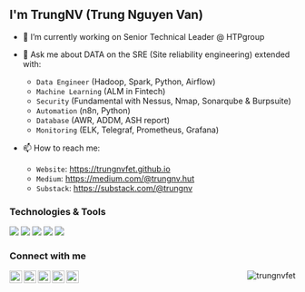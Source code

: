 ## I'm TrungNV (Trung Nguyen Van)

- 🔭 I’m currently working on Senior Technical Leader @ HTPgroup
- 💬 Ask me about DATA on the SRE (Site reliability engineering) extended with:
	- `Data Engineer` (Hadoop, Spark, Python, Airflow)
	- `Machine Learning` (ALM in Fintech)
	- `Security` (Fundamental with Nessus, Nmap, Sonarqube & Burpsuite)
	- `Automation` (n8n, Python)
	- `Database` (AWR, ADDM, ASH report)
 	- `Monitoring` (ELK, Telegraf, Prometheus, Grafana) 

- 📫 How to reach me:
	- `Website`: https://trungnvfet.github.io
 	- `Medium`:  https://medium.com/@trungnv.hut
  	- `Substack`: https://substack.com/@trungnv


### Technologies & Tools
![](https://img.shields.io/badge/OS-Linux-informational?style=flat&logo=linux&logoColor=white)
![](https://img.shields.io/badge/Code-Python-informational?style=flat&logo=python&logoColor=white)
![](https://img.shields.io/badge/Code-Golang-informational?style=flat&logo=go&logoColor=white)
![](https://img.shields.io/badge/Tools-Docker-informational?style=flat&logo=docker&logoColor=white)
![](https://img.shields.io/badge/Tools-Kubernetes-informational?style=flat&logo=kubernetes&logoColor=white)

### Connect with me

[<img align="left" alt="xxxxx | Twitter" width="22px" src="https://cdn.jsdelivr.net/npm/simple-icons@v3/icons/twitter.svg" />][twitter]
[<img align="left" alt="xxxxxx | LinkedIn" width="22px" src="https://cdn.jsdelivr.net/npm/simple-icons@v3/icons/linkedin.svg" />][linkedin]
[<img align="left" alt="xxxxxx | Medium" width="22px" src="https://cdn.jsdelivr.net/npm/simple-icons@3.13.0/icons/medium.svg" />][medium]
[<img align="left" alt="xxxxxx | OpenStack" width="22px" src="https://cdn.jsdelivr.net/npm/simple-icons@15.8.0/icons/openstack.svg" />][openstack]
[<img align="left" alt="xxxxxx | Substack" width="22px" src="https://cdn.jsdelivr.net/npm/simple-icons@15.8.0/icons/substack.svg" />][substack]

[twitter]: https://x.com/trungnvfet
[linkedin]: https://linkedin.com/in/trungnvfet
[medium]: https://medium.com/@trungnv.hut
[openstack]: https://review.opendev.org/q/owner:trungnvfet@outlook.com
[substack]: https://substack.com/@trungnv

<p align="right"> <img src="https://komarev.com/ghpvc/?username=trungnvfet&label=Profile%20views&color=0e75b6&style=flat" alt="trungnvfet" /> </p>
